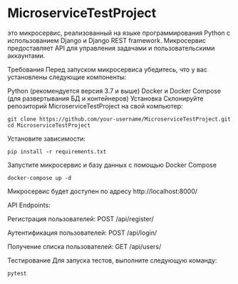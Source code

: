 # MicroserviceTestProject
 
это микросервис, реализованный на языке программирования Python с использованием Django и Django REST framework. Микросервис предоставляет API для управления задачами и пользовательскими аккаунтами.

Требования
Перед запуском микросервиса убедитесь, что у вас установлены следующие компоненты:

Python (рекомендуется версия 3.7 и выше)
Docker и Docker Compose (для развертывания БД и контейнеров)
Установка
Склонируйте репозиторий MicroserviceTestProject на свой компьютер:
```
git clone https://github.com/your-username/MicroserviceTestProject.git
cd MicroserviceTestProject
```
Установите зависимости:
```
pip install -r requirements.txt
```

Запустите микросервис и базу данных с помощью Docker Compose
```
docker-compose up -d
```

Микросервис будет доступен по адресу http://localhost:8000/

API Endpoints:

Регистрация пользователей: POST /api/register/

Аутентификация пользователей: POST /api/login/

Получение списка пользователей: GET /api/users/

Тестирование
Для запуска тестов, выполните следующую команду:
```
pytest
```
